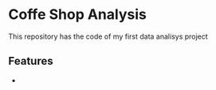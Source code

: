 # Coffe Shop Analysis

This repository has the code of my first data analisys project 

## Features

- 
